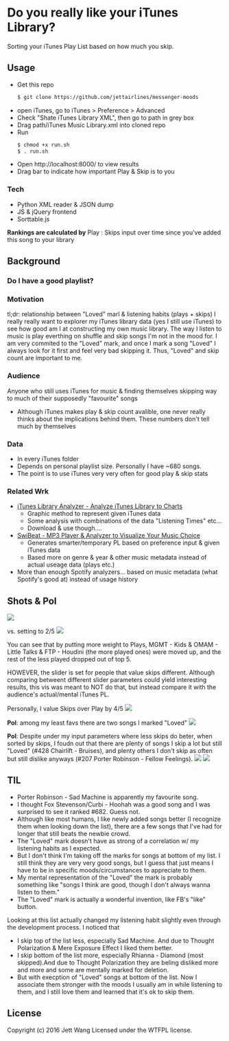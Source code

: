 # Do you really like your iTunes Library?
Sorting your iTunes Play List based on how much you skip.

## Usage
- Get this repo
    ```bash
    $ git clone https://github.com/jettairlines/messenger-moods
    ```
- open iTunes, go to iTunes > Preference > Advanced
- Check "Shate iTunes Library XML", then go to path in grey box
- Drag path/iTunes Music Library.xml into cloned repo
- Run
    ```bash
    $ chmod +x run.sh 
    $ . run.sh
    ```
- Open http://localhost:8000/ to view results
- Drag bar to indicate how important Play & Skip is to you

### Tech
- Python XML reader & JSON dump
- JS & jQuery frontend
- Sorttable.js

**Rankings are calculated by** Play : Skips input over time since you've added this song to your library

## Background
### Do I have a good playlist?
### Motivation
tl;dr: relationship between "Loved" marl & listening habits (plays + skips)
I really really want to explorer my iTunes library data (yes I still use iTunes) to see how good am I at constructing my own music library. The way I listen to music is play everthing on shuffle and skip songs I'm not in the mood for. I am very commited to the "Loved" mark, and once I mark a song "Loved" I always look for it first and feel very bad skipping it. Thus, "Loved" and skip count are important to me.
### Audience
Anyone who still uses iTunes for music & finding themselves skipping way to much of their supposedly "favourite" songs
- Although iTunes makes play & skip count avalible, one never really thinks about the implications behind them. These numbers don't tell much by themselves
### Data
- In every iTunes folder
- Depends on personal playlist size. Personally I have ~680 songs.
- The point is to use iTunes very very often for good play & skip stats
### Related Wrk
- [iTunes Library Analyzer - Analyze iTunes Library to Charts]
    - Graphic method to represent given iTunes data
    - Some analysis with combinations of the data "Listening Times" etc...
    - Download & use though....
- [SwiBeat - MP3 Player & Analyzer to Visualize Your Music Choice]
    - Generates smarter/temporary PL based on preference input & given iTunes data
    - Based more on genre & year & other music metadata instead of actual useage data (plays etc.)
- More than enough Spotify analyzers... based on music metadata (what Spotify's good at) instead of usage history

## Shots & PoI
![](http://i1064.photobucket.com/albums/u362/Jett_Wang/Screen%20Shot%202016-05-12%20at%201.15.42%20PM_zpssjeq4upy.png)

vs. setting to 2/5
![](http://i1064.photobucket.com/albums/u362/Jett_Wang/Screen%20Shot%202016-05-12%20at%2012.49.42%20PM_zpsjkd6cseg.png)

You can see that by putting more weight to Plays, MGMT - Kids & OMAM - Little Talks & FTP - Houdini (the more played ones) were moved up, and the rest of the less played dropped out of top 5.

HOWEVER, the slider is set for people that value skips different. Although comparing betweent different slider parameters could yield interesting results, this vis was meant to NOT do that, but instead compare it with the audience's actual/mental iTunes PL.

Personally, I value Skips over Play by 4/5
![](http://i1064.photobucket.com/albums/u362/Jett_Wang/Screen%20Shot%202016-05-12%20at%201.16.01%20PM_zpsegnnvjcs.png)

**PoI**: among my least favs there are two songs I marked "Loved"
![](http://i1064.photobucket.com/albums/u362/Jett_Wang/Screen%20Shot%202016-05-12%20at%201.16.12%20PM_zps3uz2u0u0.png)

**PoI**: Despite under my input parameters where less skips do beter, when sorted by skips, I foudn out that there are plenty of songs I skip a lot but still "Loved" (#428 Chairlift - Bruises), and plenty others I don't skip as often but still dislike anyways (#207 Porter Robinson - Fellow Feelings).
![](http://i1064.photobucket.com/albums/u362/Jett_Wang/Screen%20Shot%202016-05-12%20at%201.17.21%20PM_zpspj3o8ltu.png)
![](http://i1064.photobucket.com/albums/u362/Jett_Wang/Screen%20Shot%202016-05-12%20at%201.17.40%20PM_zpsu8tvhphs.png)

## TIL
- Porter Robinson - Sad Machine is apparently my favourite song.
- I thought Fox Stevenson/Curbi - Hoohah was a good song and I was surprised to see it ranked #682. Guess not.
- Although like most humans, I like newly added songs better (I recognize them when looking down the list), there are a few songs that I've had for longer that still beats the newbie crowd.
- The "Loved" mark doesn't have as strong of a correlation w/ my listening habits as I expected.
- But I don't think I'm taking off the marks for songs at bottom of my list. I still think they are very very good songs, but I guess that just means I have to be in specific moods/circumstances to appreciate to them.
- My mental representation of the "Loved" the mark is probably something like "songs I think are good, though I don't always wanna listen to them."
- The "Loved" mark is actually a wonderful invention, like FB's "like" button.

Looking at this list actually changed my listening habit slightly even through the development process. I noticed that
- I skip top of the list less, especially Sad Machine. And due to Thought Polarization & Mere Exposure Effect I liked them better.
- I skip bottom of the list more, especially Rhianna - Diamond (most skipped).And due to Thought Polarization they are beling disliked more and more and some are mentally marked for deletion.
- But with execption of "Loved" songs at bottom of the list. Now I associate them stronger with the moods I usually am in while listening to them, and I still love them and learned that it's ok to skip them.

License
----

Copyright (c) 2016 Jett Wang Licensed under the WTFPL license.

[iTunes Library Analyzer - Analyze iTunes Library to Charts]: https://www.wondershare.com/apple-software/analyze-itunes-library.html
[SwiBeat - MP3 Player & Analyzer to Visualize Your Music Choice]:https://itunes.apple.com/us/app/swibeat-mp3-player-analyzer/id1044923292

